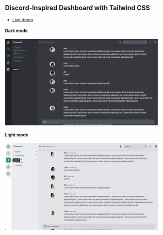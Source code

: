 ## Discord-Inspired Dashboard with Tailwind CSS

- [Live demo](https://tailwind-dashboard-demo.netlify.app/)

#### Dark mode

![Dark mode](./dark-mode.png)

#### Light mode

![Light mode](./light-mode.png)
